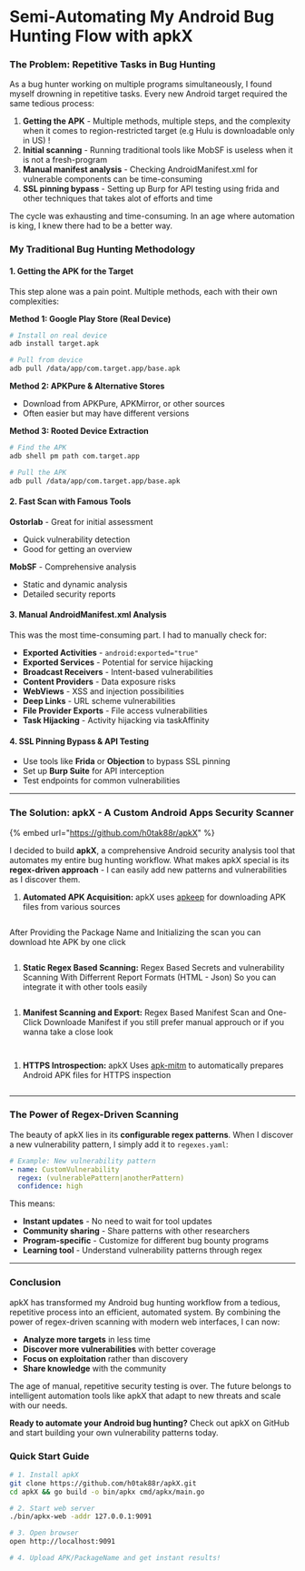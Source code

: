 # Semi-Automating My Android Bug Hunting Flow with apkX

### The Problem: Repetitive Tasks in Bug Hunting

As a bug hunter working on multiple programs simultaneously, I found myself drowning in repetitive tasks. Every new Android target required the same tedious process:

1. **Getting the APK** - Multiple methods, multiple steps, and the complexity when it comes to region-restricted target (e.g Hulu is downloadable only in US) !
2. **Initial scanning** - Running traditional tools like MobSF is useless when it is not a fresh-program
3. **Manual manifest analysis** - Checking AndroidManifest.xml for vulnerable components can be time-consuming
4. **SSL pinning bypass** - Setting up Burp for API testing using frida and other techniques that takes alot of efforts and time

The cycle was exhausting and time-consuming. In an age where automation is king, I knew there had to be a better way.

### My Traditional Bug Hunting Methodology

#### 1. Getting the APK for the Target

This step alone was a pain point. Multiple methods, each with their own complexities:

**Method 1: Google Play Store (Real Device)**

```bash
# Install on real device
adb install target.apk

# Pull from device
adb pull /data/app/com.target.app/base.apk
```

**Method 2: APKPure & Alternative Stores**

* Download from APKPure, APKMirror, or other sources
* Often easier but may have different versions

**Method 3: Rooted Device Extraction**

```bash
# Find the APK
adb shell pm path com.target.app

# Pull the APK
adb pull /data/app/com.target.app/base.apk
```

#### 2. Fast Scan with Famous Tools

**Ostorlab** - Great for initial assessment

* Quick vulnerability detection
* Good for getting an overview

**MobSF** - Comprehensive analysis

* Static and dynamic analysis
* Detailed security reports

#### 3. Manual AndroidManifest.xml Analysis

This was the most time-consuming part. I had to manually check for:

* **Exported Activities** - `android:exported="true"`
* **Exported Services** - Potential for service hijacking
* **Broadcast Receivers** - Intent-based vulnerabilities
* **Content Providers** - Data exposure risks
* **WebViews** - XSS and injection possibilities
* **Deep Links** - URL scheme vulnerabilities
* **File Provider Exports** - File access vulnerabilities
* **Task Hijacking** - Activity hijacking via taskAffinity

#### 4. SSL Pinning Bypass & API Testing

* Use tools like **Frida** or **Objection** to bypass SSL pinning
* Set up **Burp Suite** for API interception
* Test endpoints for common vulnerabilities

***

### The Solution: apkX - A Custom Android Apps Security Scanner

{% embed url="https://github.com/h0tak88r/apkX" %}

I decided to build **apkX**, a comprehensive Android security analysis tool that automates my entire bug hunting workflow. What makes apkX special is its **regex-driven approach** - I can easily add new patterns and vulnerabilities as I discover them.

1. **Automated APK Acquisition:** apkX uses [apkeep](https://github.com/EFForg/apkeep) for downloading APK files from various sources

<figure><img src="../.gitbook/assets/image.png" alt=""><figcaption></figcaption></figure>

After Providing the Package Name and Initializing the scan you can download hte APK by one click&#x20;

<figure><img src="../.gitbook/assets/image (1).png" alt=""><figcaption></figcaption></figure>

1. **Static Regex Based Scanning:** Regex Based Secrets and vulnerability Scanning With Differrent Report Formats (HTML - Json) So you can integrate it with other tools easily

<figure><img src="../.gitbook/assets/image (2).png" alt=""><figcaption></figcaption></figure>

1. **Manifest Scanning and Export:** Regex Based Manifest Scan and One-Click Downloade Manifest if you still prefer manual approuch or if you wanna take a close look

<figure><img src="../.gitbook/assets/image (4).png" alt=""><figcaption></figcaption></figure>

<figure><img src="../.gitbook/assets/image (3).png" alt=""><figcaption></figcaption></figure>

1. **HTTPS Introspection:** apkX Uses [apk-mitm](https://github.com/niklashigi/apk-mitm) to automatically prepares Android APK files for HTTPS inspection

<figure><img src="../.gitbook/assets/image (5).png" alt=""><figcaption></figcaption></figure>



***

### The Power of Regex-Driven Scanning

The beauty of apkX lies in its **configurable regex patterns**. When I discover a new vulnerability pattern, I simply add it to `regexes.yaml`:

```yaml
# Example: New vulnerability pattern
- name: CustomVulnerability
  regex: (vulnerablePattern|anotherPattern)
  confidence: high
```

This means:

* **Instant updates** - No need to wait for tool updates
* **Community sharing** - Share patterns with other researchers
* **Program-specific** - Customize for different bug bounty programs
* **Learning tool** - Understand vulnerability patterns through regex

***

### Conclusion

apkX has transformed my Android bug hunting workflow from a tedious, repetitive process into an efficient, automated system. By combining the power of regex-driven scanning with modern web interfaces, I can now:

* **Analyze more targets** in less time
* **Discover more vulnerabilities** with better coverage
* **Focus on exploitation** rather than discovery
* **Share knowledge** with the community

The age of manual, repetitive security testing is over. The future belongs to intelligent automation tools like apkX that adapt to new threats and scale with our needs.

**Ready to automate your Android bug hunting?** Check out apkX on GitHub and start building your own vulnerability patterns today.

### Quick Start Guide

```bash
# 1. Install apkX
git clone https://github.com/h0tak88r/apkX.git
cd apkX && go build -o bin/apkx cmd/apkx/main.go

# 2. Start web server
./bin/apkx-web -addr 127.0.0.1:9091

# 3. Open browser
open http://localhost:9091

# 4. Upload APK/PackageName and get instant results!
```
